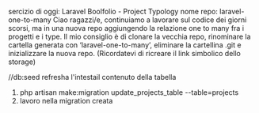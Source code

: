 sercizio di oggi: Laravel Boolfolio - Project Typology
nome repo: laravel-one-to-many
Ciao ragazzi/e,
continuiamo a lavorare sul codice dei giorni scorsi, ma in una nuova repo aggiungendo la relazione one to many fra i progetti e i type.
Il mio consiglio è di clonare la vecchia repo, rinominare la cartella generata con ‘laravel-one-to-many’, eliminare la cartellina .git e inizializzare la nuova repo. (Ricordatevi di ricreare il link simbolico dello storage)

//db:seed refresha l'intestail contenuto della tabella
1. php artisan make:migration update_projects_table --table=projects 
2. lavoro nella migration creata

